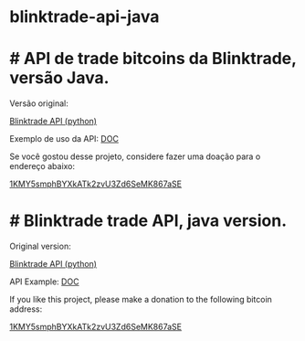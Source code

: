 # blinktrade-api-java

# # API de trade bitcoins da Blinktrade, versão Java.

Versão original:

[Blinktrade API (python)](https://gist.github.com/pinhopro/60b1fd213b36d576505e)

Exemplo de uso da API: [DOC](https://gist.github.com/claudineynascimento/e80f57afe3efc6883714)

Se você gostou desse projeto, considere fazer uma doação para o endereço abaixo:

[1KMY5smphBYXkATk2zvU3Zd6SeMK867aSE](https://blockchain.info/address/1KMY5smphBYXkATk2zvU3Zd6SeMK867aSE)



# # Blinktrade trade API, java version.

Original version:

[Blinktrade API (python)](https://gist.github.com/pinhopro/60b1fd213b36d576505e)

API Example: [DOC](https://gist.github.com/claudineynascimento/e80f57afe3efc6883714)

If you like this project, please make a donation to the following bitcoin address:

[1KMY5smphBYXkATk2zvU3Zd6SeMK867aSE](https://blockchain.info/address/1KMY5smphBYXkATk2zvU3Zd6SeMK867aSE)
